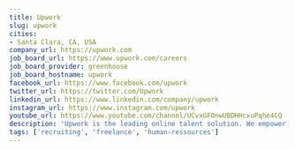 ```yaml
---
title: Upwork
slug: upwork
cities:
- Santa Clara, CA, USA
company_url: https://upwork.com
job_board_url: https://www.upwork.com/careers
job_board_provider: greenhouse
job_board_hostname: upwork
facebook_url: https://www.facebook.com/upwork
twitter_url: https://twitter.com/Upwork
linkedin_url: https://www.linkedin.com/company/upwork
instagram_url: https://www.instagram.com/upwork
youtube_url: https://www.youtube.com/channel/UCvxGFOnwUBDHHcxuPqhe4CQ
description: 'Upwork is the leading online talent solution. We empower businesses with more flexible access to quality talent. Through Upwork’s matching technology and services, companies have access to a global pool of proven professionals so they can scale their teams dynamically to meet business needs. Upwork also provides skilled professionals access to more opportunities.'
tags: ['recruiting', 'freelance', 'human-ressources']
---
```

